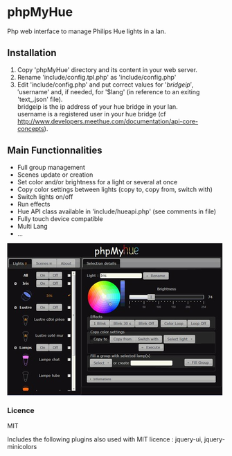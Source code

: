 # phpMyHue
Php web interface to manage Philips Hue lights in a lan.

## Installation
1. Copy 'phpMyHue' directory and its content in your web server.
2. Rename 'include/config.tpl.php' as 'include/config.php'
3. Edit 'include/config.php' and put correct values for '$bridgeip', '$username' and, if needed, for '$lang' (in reference to an exiting 'text_<lang>.json' file).  
bridgeip is the ip address of your hue bridge in your lan.  
username is a registered user in your hue bridge (cf http://www.developers.meethue.com/documentation/api-core-concepts).

## Main Functionnalities
* Full group management
* Scenes update or creation
* Set color and/or brightness for a light or several at once
* Copy color settings between lights (copy to, copy from, switch with)
* Switch lights on/off
* Run effects
* Hue API class available in 'include/hueapi.php' (see comments in file)
* Fully touch device compatible
* Multi Lang
* ...

![screenshot](screen1_pmh.jpg)

### Licence
MIT

Includes the following plugins also used with MIT licence : jquery-ui, jquery-minicolors

